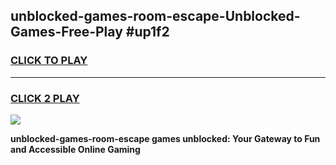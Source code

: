 
## unblocked-games-room-escape-Unblocked-Games-Free-Play #up1f2
<h3>
<a href="https://us.freeplayer.one?title=unblocked-games-room-escape&ref=9M">CLICK TO PLAY</a></h3>
<hr>

<h3>
<a href="https://us.freeplayer.one?title=unblocked-games-room-escape&ref=9M">CLICK 2 PLAY</a>
  
</h3>

<a href="https://us.freeplayer.one?title=unblocked-games-room-escape&ref=9M"><img src="https://clearcache.store/games.png"></a>


**unblocked-games-room-escape games unblocked: Your Gateway to Fun and Accessible Online Gaming**
